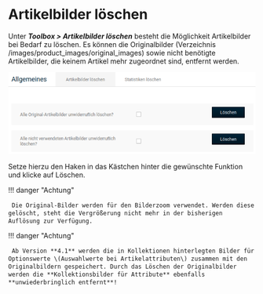 # Artikelbilder löschen

Unter _**Toolbox \> Artikelbilder löschen**_ besteht die Möglichkeit Artikelbilder bei Bedarf zu löschen. Es können die Originalbilder \(Verzeichnis /images/product\_images/original\_images\) sowie nicht benötigte Artikelbilder, die keinem Artikel mehr zugeordnet sind, entfernt werden.

![](../../Bilder/Toolbox_ArtikelbilderLoeschen_ArtikelbilderLoeschen.png "Artikelbilder löschen")

Setze hierzu den Haken in das Kästchen hinter die gewünschte Funktion und klicke auf Löschen.

!!! danger "Achtung"

	 Die Original-Bilder werden für den Bilderzoom verwendet. Werden diese gelöscht, steht die Vergrößerung nicht mehr in der bisherigen Auflösung zur Verfügung.

!!! danger "Achtung"

	 Ab Version **4.1** werden die in Kollektionen hinterlegten Bilder für Optionswerte \(Auswahlwerte bei Artikelattributen\) zusammen mit den Originalbildern gespeichert. Durch das Löschen der Originalbilder werden die **Kollektionsbilder für Attribute** ebenfalls **unwiederbringlich entfernt**!